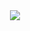<div align=center>
	<img src="https://github.com/hynchlee/Exodia/assets/93501719/a7da5e2d-65d1-483c-8bb3-02ce7a7e9719&height=200&section=header&text=HoneyPot&fontSize=90" />	
</div>
